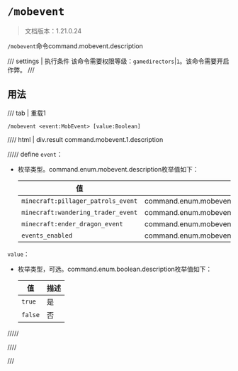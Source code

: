# `/mobevent`

> 文档版本：1.21.0.24

`/mobevent`命令command.mobevent.description

/// settings | 执行条件
该命令需要权限等级：`gamedirectors`|`1`。该命令需要开启作弊。
///

## 用法

/// tab | 重载1
```mcfunction
/mobevent <event:MobEvent> [value:Boolean]
```

//// html | div.result
command.mobevent.1.description

///// define
`event`：<!-- md:samp MobEvent -->

- 枚举类型。command.enum.mobevent.description枚举值如下：

  |值|描述|
  |---|---|
  |`minecraft:pillager_patrols_event`|command.enum.mobevent.minecraft:pillager_patrols_event|
  |`minecraft:wandering_trader_event`|command.enum.mobevent.minecraft:wandering_trader_event|
  |`minecraft:ender_dragon_event`|command.enum.mobevent.minecraft:ender_dragon_event|
  |`events_enabled`|command.enum.mobevent.events_enabled|


`value`：<!-- md:samp Boolean -->

- 枚举类型，可选。command.enum.boolean.description枚举值如下：

  |值|描述|
  |---|---|
  |`true`|是|
  |`false`|否|



/////

////

///
